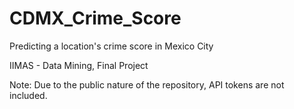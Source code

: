 # CDMX_Crime_Score
Predicting a location's crime score in Mexico City

IIMAS - Data Mining, Final Project

Note: Due to the public nature of the repository, API tokens are not included.
